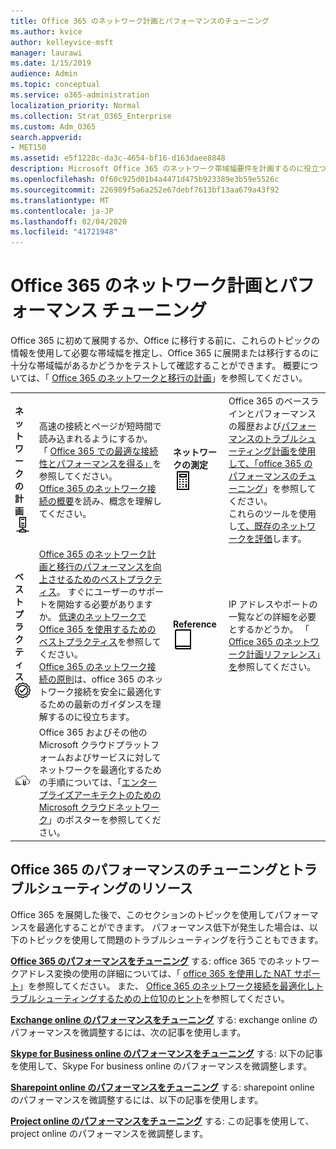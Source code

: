 ```yaml
---
title: Office 365 のネットワーク計画とパフォーマンスのチューニング
ms.author: kvice
author: kelleyvice-msft
manager: laurawi
ms.date: 1/15/2019
audience: Admin
ms.topic: conceptual
ms.service: o365-administration
localization_priority: Normal
ms.collection: Strat_O365_Enterprise
ms.custom: Adm_O365
search.appverid:
- MET150
ms.assetid: e5f1228c-da3c-4654-bf16-d163daee8848
description: Microsoft Office 365 のネットワーク帯域幅要件を計画するのに役立つ情報を示します。 展開後、Office 365 のパフォーマンスを微調整してトラブルシューティングを行うために、ここに戻ってください。
ms.openlocfilehash: 0f60c925d01b4a4471d475b923389e3b59e5526c
ms.sourcegitcommit: 226989f5a6a252e67debf7613bf13aa679a43f92
ms.translationtype: MT
ms.contentlocale: ja-JP
ms.lasthandoff: 02/04/2020
ms.locfileid: "41721948"
---
```

# <a name="network-planning-and-performance-tuning-for-office-365"></a>Office 365 のネットワーク計画とパフォーマンス チューニング
Office 365 に初めて展開するか、Office に移行する前に、これらのトピックの情報を使用して必要な帯域幅を推定し、Office 365 に展開または移行するのに十分な帯域幅があるかどうかをテストして確認することができます。 概要については、「 [Office 365 のネットワークと移行の計画](network-and-migration-planning.md)」を参照してください。
  
|||||
|:-----|:-----|:-----|:-----|
|**ネットワークの計画** <br/> ![ネットワーク](media/5e9dcd06-601b-4b28-88dc-f524e7548794.png)           <br/> |高速の接続とページが短時間で読み込まれるようにするか。  <br/> 「 [Office 365 での最適な接続性とパフォーマンスを得る」](https://aka.ms/o365perfprinciples)を参照してください。 <br/> [Office 365 のネットワーク接続の概要](https://docs.microsoft.com/office365/enterprise/office-365-networking-overview)を読み、概念を理解してください。  <br/> |**ネットワークの測定** <br/> ![Roi](media/d690a132-4884-40eb-a918-526bb3dff3cc.png)           <br/> |Office 365 のベースラインとパフォーマンスの履歴および[パフォーマンスのトラブルシューティング計画](performance-troubleshooting-plan.md)[を使用して、「office 365 のパフォーマンスのチューニング](performance-tuning-using-baselines-and-history.md)」を参照してください。  <br/> これらのツールを使用し[て、既存のネットワークを評価](network-and-migration-planning.md#calculators)します。  <br/> |
|**ベスト プラクティス** <br/> ![ベスト プラクティス](media/2a659a5c-1007-47d3-a6c6-a19e018ab29b.png)           <br/> |[Office 365 のネットワーク計画と移行のパフォーマンスを向上させるためのベストプラクティス](network-and-migration-planning.md#BestPractices)。 すぐにユーザーのサポートを開始する必要がありますか。 [低速のネットワークで Office 365 を使用するためのベストプラクティス](https://support.office.com/article/fd16c8d2-4799-4c39-8fd7-045f06640166)を参照してください。  <br/> [Office 365 のネットワーク接続の原則](https://aka.ms/o365networkingprinciples)は、office 365 のネットワーク接続を安全に最適化するための最新のガイダンスを理解するのに役立ちます。  <br/> |**Reference** <br/> ![ブックまたはジャーナル](media/56dff3c1-f605-48d8-811f-7d13ce639ecd.png)           <br/> |IP アドレスやポートの一覧などの詳細を必要とするかどうか。 「 [Office 365 のネットワーク計画リファレンス」を](network-and-migration-planning.md#NetReference)参照してください。  <br/> |
|![「エンタープライズアーキテクトのための Microsoft クラウドネットワーク」のポスターを参照してください。](media/3094be9f-2407-4fa5-896d-aa66ef7b9bb9.png)           <br/> |Office 365 およびその他の Microsoft クラウドプラットフォームおよびサービスに対してネットワークを最適化するための手順については、「[エンタープライズアーキテクトのための Microsoft クラウドネットワーク](https://aka.ms/cloudarchnetworking)」のポスターを参照してください。  <br/> |
   
## <a name="performance-tuning-and-troubleshooting-resources-for-office-365"></a>Office 365 のパフォーマンスのチューニングとトラブルシューティングのリソース
<a name="apptuning"> </a>

Office 365 を展開した後で、このセクションのトピックを使用してパフォーマンスを最適化することができます。 パフォーマンス低下が発生した場合は、以下のトピックを使用して問題のトラブルシューティングを行うこともできます。
  
 **[Office 365 のパフォーマンスをチューニング](tune-office-365-performance.md)** する: office 365 でのネットワークアドレス変換の使用の詳細については、「 [office 365 を使用した NAT サポート](nat-support-with-office-365.md)」を参照してください。 また、 [Office 365 のネットワーク接続を最適化しトラブルシューティングするための上位10のヒント](https://docs.microsoft.com/archive/blogs/onthewire/top-10-tips-for-optimising-troubleshooting-your-office-365-network-connectivity)を参照してください。 
  
 **[Exchange online のパフォーマンスをチューニング](tune-exchange-online-performance.md)** する: exchange online のパフォーマンスを微調整するには、次の記事を使用します。 
  
 **[Skype for Business online のパフォーマンスをチューニング](tune-skype-for-business-online-performance.md)** する: 以下の記事を使用して、Skype For business online のパフォーマンスを微調整します。 
  
 **[Sharepoint online のパフォーマンスをチューニング](tune-sharepoint-online-performance.md)** する: sharepoint online のパフォーマンスを微調整するには、以下の記事を使用します。 
  
 **[Project online のパフォーマンスをチューニング](https://support.office.com/article/12ba0ebd-c616-42e5-b9b6-cad570e8409c)** する: この記事を使用して、project online のパフォーマンスを微調整します。 
  

